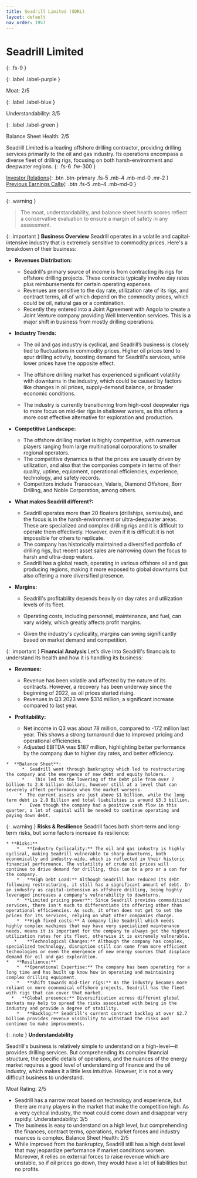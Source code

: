 ```yaml
---
title: Seadrill Limited (SDRL)
layout: default
nav_order: 1957
---
```


# Seadrill Limited
{: .fs-9 }

{: .label .label-purple }

Moat: 2/5

{: .label .label-blue }

Understandability: 3/5

{: .label .label-green }

Balance Sheet Health: 2/5

Seadrill Limited is a leading offshore drilling contractor, providing drilling services primarily to the oil and gas industry. Its operations encompass a diverse fleet of drilling rigs, focusing on both harsh-environment and deepwater regions.
{: .fs-6 .fw-300 }

[Investor Relations](https://www.google.com/search?q=SDRL+investor+relations){: .btn .btn-primary .fs-5 .mb-4 .mb-md-0 .mr-2 }
[Previous Earnings Calls](https://discountingcashflows.com/company/SDRL/transcripts/){: .btn .fs-5 .mb-4 .mb-md-0 }

---

{: .warning }
>The moat, understandability, and balance sheet health scores reflect a conservative evaluation to ensure a margin of safety in any assessment.



{: .important }
**Business Overview**
Seadrill operates in a volatile and capital-intensive industry that is extremely sensitive to commodity prices. Here's a breakdown of their business:
*   **Revenues Distribution:**
    *   Seadrill's primary source of income is from contracting its rigs for offshore drilling projects. These contracts typically involve day rates plus reimbursements for certain operating expenses.
    *   Revenues are sensitive to the day rate, utilization rate of its rigs, and contract terms, all of which depend on the commodity prices, which could be oil, natural gas or a combination.
    *  Recently they entered into a Joint Agreement with Angola to create a Joint Venture company providing Well Intervention services. This is a major shift in business from mostly drilling operations.
  
*   **Industry Trends:**
    *   The oil and gas industry is cyclical, and Seadrill’s business is closely tied to fluctuations in commodity prices. Higher oil prices tend to spur drilling activity, boosting demand for Seadrill's services, while lower prices have the opposite effect.
  
    *   The offshore drilling market has experienced significant volatility with downturns in the industry, which could be caused by factors like changes in oil prices, supply-demand balance, or broader economic conditions.
    
    * The industry is currently transitioning from high-cost deepwater rigs to more focus on mid-tier rigs in shallower waters, as this offers a more cost effective alternative for exploration and production.

*   **Competitive Landscape:**
    *   The offshore drilling market is highly competitive, with numerous players ranging from large multinational corporations to smaller regional operators.
    *   The competitive dynamics is that the prices are usually driven by utilization, and also that the companies compete in terms of their quality, uptime, equipment, operational efficiencies, experience, technology, and safety records.
    *    Competitors include Transocean, Valaris, Diamond Offshore, Borr Drilling, and Noble Corporation, among others.
*    **What makes Seadrill different?:**
     * Seadrill operates more than 20 floaters (drillships, semisubs), and the focus is in the harsh-environment or ultra-deepwater areas. These are specialized and complex drilling rigs and it is difficult to operate them effectively. However, even if it is difficult it is not impossible for others to replicate.
      * The company has historically maintained a diversified portfolio of drilling rigs, but recent asset sales are narrowing down the focus to harsh and ultra-deep waters.
      * Seadrill has a global reach, operating in various offshore oil and gas producing regions, making it more exposed to global downturns but also offering a more diversified presence.
*   **Margins:**
    *   Seadrill's profitability depends heavily on day rates and utilization levels of its fleet.
    *   Operating costs, including personnel, maintenance, and fuel, can vary widely, which greatly affects profit margins.
  
    *   Given the industry's cyclicality, margins can swing significantly based on market demand and competition.

{: .important }
**Financial Analysis**
Let’s dive into Seadrill's financials to understand its health and how it is handling its business:

   *   **Revenues:**
       * Revenue has been volatile and affected by the nature of its contracts. However, a recovery has been underway since the beginning of 2022, as oil prices started rising.
       * Revenues in Q3 2023 were $314 million, a significant increase compared to last year.

   *   **Profitability:**
         *  Net income in Q3 was about 78 million, compared to -172 million last year. This shows a strong turnaround due to improved pricing and operational efficiencies.
        *  Adjusted EBITDA was $187 million, highlighting better performance by the company due to higher day rates, and better efficiency.
     
    *  **Balance Sheet**:
          *  Seadrill went through bankruptcy which led to restructuring the company and the emergence of new debt and equity holders.
          *    This led to the lowering of the Debt pile from over 7 billion to 2.8 billion dollars, however still at a level that can severely affect performance when the market worsens.
         *  The current assets are just above $1 billion, while the long term debt is 2.8 Billion and total liabilities is around $3.3 billion.
         *   Even though the company had a positive cash flow in this quarter, a lot of capital will be needed to continue operating and paying down debt.

{: .warning }
**Risks & Resilience**
Seadrill faces both short-term and long-term risks, but some factors increase its resilience:

    * **Risks:**
        *   **Industry Cyclicality:** The oil and gas industry is highly cyclical, making Seadrill vulnerable to sharp downturns, both economically and industry-wide, which is reflected in their historic financial performance. The volatility of crude oil prices will continue to drive demand for drilling, this can be a pro or a con for the company.
        *   **High Debt Load:** Although Seadrill has reduced its debt following restructuring, it still has a significant amount of debt. In an industry as capital-intensive as offshore drilling, being highly leveraged increases a company's vulnerability to downturns.
        *  **Limited pricing power**: Since Seadrill provides commoditized services, there isn't much to differentiate its offering other than operational efficiencies. As such, it often does not get to set the prices for its services, relying on what other companies charge.
        *  **High fixed costs:** A company like Seadrill which needs highly complex machines that may have very specialized maintenance needs, means it is important for the company to always get the highest utilization rates for its fleet, otherwise it is extremely vulnerable.
       *    **Technological Changes:** Although the company has complex, specialized technology, disruption still can come from more efficient technologies or even the emergence of new energy sources that displace demand for oil and gas exploration.
    *   **Resilience:**
        *  **Operational Expertise:** The company has been operating for a long time and has built up know how in operating and maintaining complex drilling equipment.
        *   **Shift towards mid-tier rigs:** As the industry becomes more reliant on more economical offshore projects, Seadrill has the fleet with rigs that can cover that market. 
      *   **Global presence:** Diversification across different global markets may help to spread the risks associated with being in the industry and provide a degree of stability.
        *   **Backlog:** Seadrill's current contract backlog at over $2.7 billion provides revenue visibility to withstand the risks and continue to make improvements.

{: .note }
**Understandability**

Seadrill's business is relatively simple to understand on a high-level—it provides drilling services. But comprehending its complex financial structure, the specific details of operations, and the nuances of the energy market requires a good level of understanding of finance and the oil industry, which makes it a little less intuitive. However, it is not a very difficult business to understand.

Moat Rating: 2/5
*   Seadrill has a narrow moat based on technology and experience, but there are many players in the market that make the competition high. As a very cyclical industry, the moat could come down and disappear very rapidly.
Understandability: 3/5
*   The business is easy to understand on a high level, but comprehending the finances, contract terms, operations, market forces and industry nuances is complex.
Balance Sheet Health: 2/5
*   While improved from the bankruptcy, Seadrill still has a high debt level that may jeopardize performance if market conditions worsen. Moreover, it relies on external forces to raise revenue which are unstable, so if oil prices go down, they would have a lot of liabilities but no profits.
